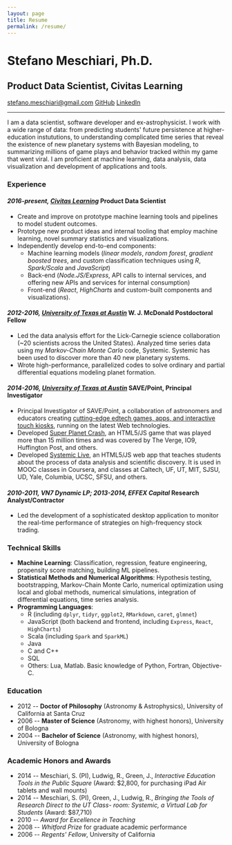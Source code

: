 ```yaml
---
layout: page
title: Resume 
permalink: /resume/
---
```

<h1 class="name">Stefano Meschiari, Ph.D.</h1>
<h2 class="subtitle">Product Data Scientist, Civitas Learning</h2>
<div class="links">
<a href="mailto:stefano.meschiari@gmail.com"><i class="mail outline icon"></i> stefano.meschiari@gmail.com</a>
<a href="https://github.com/stefano-meschiari"><i class="github icon"></i> GitHub</a>
<a href="https://www.linkedin.com/in/stefano-meschiari-46966242/"><i class="linkedin icon"></i> LinkedIn</a>
</div>
<hr>

I am a data scientist, software developer and ex-astrophysicist. I work with a wide range of data: from predicting students' future persistence at higher-education instututions, to understanding complicated time series that reveal the existence of new planetary systems with Bayesian modeling, to summarizing millions of game plays and behavior tracked within my game that went viral. I am proficient at machine learning, data analysis, data visualization and development of applications and tools.

### Experience

#### *2016-present, [Civitas Learning](https://www.civitaslearning.com)* Product Data Scientist 
* Create and improve on prototype machine learning tools and pipelines to model student outcomes. 
* Prototype new product ideas and internal tooling that employ machine learning, novel summary statistics and visualizations.
* Independently develop end-to-end components:
  * Machine learning models (*linear models*, *random forest*, *gradient boosted trees*, and custom classification techniques using *R*, *Spark/Scala* and *JavaScript*)
  * Back-end (*Node.JS/Express*, API calls to internal services, and offering new APIs and services for internal consumption)
  * Front-end (*React*, *HighCharts* and custom-built components and visualizations).

#### *2012-2016, [University of Texas at Austin](https://as.utexas.edu)* W. J. McDonald Postdoctoral Fellow
* Led the data analysis effort for the Lick-Carnegie science collaboration (~20 scientists across the United States). Analyzed time series data using my *Markov-Chain Monte Carlo* code, Systemic. Systemic has been used to discover more than 40 new planetary systems.
* Wrote high-performance, parallelized codes to solve ordinary and partial differential equations modeling planet formation.

#### *2014-2016, [University of Texas at Austin](https://as.utexas.edu)* SAVE/Point, Principal Investigator ####
* Principal Investigator of SAVE/Point, a collaboration of astronomers and educators creating [cutting-edge edtech games, apps, and interactive touch kiosks](http://save-point.github.io), running on the latest Web technologies. 
* Developed [Super Planet Crash](/projects#spc), an HTML5/JS game that was played more than 15 million times and was covered by The Verge, IO9, Huffington Post, and others.
* Developed [Systemic Live](/projects#systemic), an HTML5/JS web app that teaches students about the process of data analysis and scientific discovery. It is used in MOOC classes in Coursera, and classes at Caltech, UF, UT, MIT, SJSU, UD, Yale, Columbia, UCSC, SFSU, and others.


#### *2010-2011, VN7 Dynamic LP; 2013-2014, EFFEX Capital* Research Analyst/Contractor
* Led the development of a sophisticated desktop application to monitor the real-time performance of strategies on high-frequency stock trading.

### Technical Skills
* **Machine Learning**: Classification, regression, feature engineering, propensity score matching, building ML pipelines.
* **Statistical Methods and Numerical Algorithms**: Hypothesis testing, bootstrapping, Markov-Chain Monte Carlo, numerical optimization using local and global methods, numerical simulations, integration of differential equations, time series analysis.
* **Programming Languages**: 
  * R (including `dplyr`, `tidyr`, `ggplot2`, `RMarkdown`, `caret`, `glmnet`)
  * JavaScript (both backend and frontend, including `Express`, `React`, `HighCharts`)
  * Scala (including `Spark` and `SparkML`)
  * Java
  * C and C++
  * SQL
  * Others: Lua, Matlab. Basic knowledge of Python, Fortran, Objective-C.

### Education
* 2012 -- **Doctor of Philosophy** (Astronomy & Astrophysics), University of California at Santa Cruz
* 2006 -- **Master of Science** (Astronomy, with highest honors), University of Bologna
* 2004 -- **Bachelor of Science** (Astronomy, with highest honors), University of Bologna

### Academic Honors and Awards
* 2014 -- Meschiari, S. (PI), Ludwig, R., Green, J., *Interactive Education Tools in the Public Square* (Award: $2,800, for purchasing iPad Air tablets and wall mounts)
* 2014 -- Meschiari, S. (PI), Green, J., Ludwig, R., *Bringing the Tools of Research Direct to the UT Class- room: Systemic, a Virtual Lab for Students* (Award: $87,710)
* 2010 -- *Award for Excellence in Teaching*
* 2008 -- *Whitford Prize* for graduate academic performance
* 2006 -- *Regents' Fellow*, University of California
